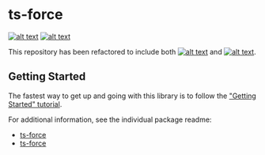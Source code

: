 # ts-force

[![alt text](https://travis-ci.org/ChuckJonas/ts-force.svg?branch=master)](https://travis-ci.org/ChuckJonas/ts-force)
[![alt text](https://img.shields.io/badge/license-BSD--3--CLAUSE-blue.svg)](https://github.com/ChuckJonas/ts-force/blob/master/LICENSE)

This repository has been refactored to include both [![alt text](https://img.shields.io/npm/v/ts-force.svg)](https://www.npmjs.com/package/ts-force) and [![alt text](https://img.shields.io/npm/v/ts-force-gen.svg)](https://www.npmjs.com/package/ts-force-gen).

## Getting Started

The fastest way to get up and going with this library is to follow the ["Getting Started" tutorial](https://github.com/ChuckJonas/ts-force/wiki).

For additional information, see the individual package readme:

- [ts-force](./ts-force)
- [ts-force](./ts-force-gen)